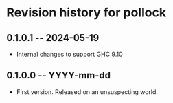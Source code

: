 # Revision history for pollock

## 0.1.0.1 -- 2024-05-19

* Internal changes to support GHC 9.10

## 0.1.0.0 -- YYYY-mm-dd

* First version. Released on an unsuspecting world.
